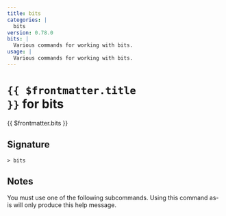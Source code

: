 ```yaml
---
title: bits
categories: |
  bits
version: 0.78.0
bits: |
  Various commands for working with bits.
usage: |
  Various commands for working with bits.
---
```


# <code>{{ $frontmatter.title }}</code> for bits

<div class='command-title'>{{ $frontmatter.bits }}</div>

## Signature

```> bits ```

## Notes
You must use one of the following subcommands. Using this command as-is will only produce this help message.